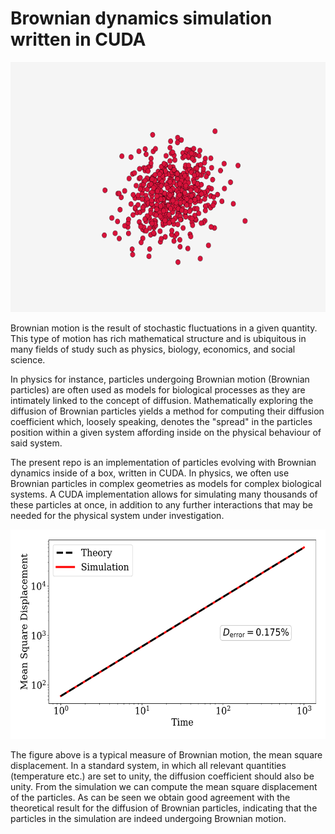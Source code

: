 # Brownian dynamics simulation written in CUDA

<div align="center">
<img src="./plots/bd_vis.gif" height="400">
</div>

Brownian motion is the result of stochastic fluctuations in a given quantity. This type of motion has rich mathematical structure and is ubiquitous in many fields of study such as physics, biology, economics, and social science.

In physics for instance, particles undergoing Brownian motion (Brownian particles) are often used as models for biological processes as they are intimately linked to the concept of diffusion. Mathematically exploring the diffusion of Brownian particles yields a method for computing their diffusion coefficient which, loosely speaking, denotes the "spread" in the particles position within a given system affording inside on the physical behaviour of said system.

The present repo is an implementation of particles evolving with Brownian dynamics inside of a box, written in CUDA. In physics, we often use Brownian particles in complex geometries as models for complex biological systems. A CUDA implementation allows for simulating many thousands of these particles at once, in addition to any further interactions that may be needed for the physical system under investigation.

<div align="center">
<img src="./plots/msd.png" height="335">
</div>

The figure above is a typical measure of Brownian motion, the mean square displacement. In a standard system, in which all relevant quantities (temperature etc.) are set to unity, the diffusion coefficient should also be unity. From the simulation we can compute the mean square displacement of the particles. As can be seen we obtain good agreement with the theoretical result for the diffusion of Brownian particles, indicating that the particles in the simulation are indeed undergoing Brownian motion.
